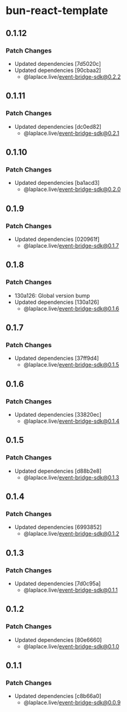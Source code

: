 # bun-react-template

## 0.1.12

### Patch Changes

- Updated dependencies [7d5020c]
- Updated dependencies [90cbaa2]
  - @laplace.live/event-bridge-sdk@0.2.2

## 0.1.11

### Patch Changes

- Updated dependencies [dc0ed82]
  - @laplace.live/event-bridge-sdk@0.2.1

## 0.1.10

### Patch Changes

- Updated dependencies [ba1acd3]
  - @laplace.live/event-bridge-sdk@0.2.0

## 0.1.9

### Patch Changes

- Updated dependencies [020961f]
  - @laplace.live/event-bridge-sdk@0.1.7

## 0.1.8

### Patch Changes

- 130a126: Global version bump
- Updated dependencies [130a126]
  - @laplace.live/event-bridge-sdk@0.1.6

## 0.1.7

### Patch Changes

- Updated dependencies [37ff9d4]
  - @laplace.live/event-bridge-sdk@0.1.5

## 0.1.6

### Patch Changes

- Updated dependencies [33820ec]
  - @laplace.live/event-bridge-sdk@0.1.4

## 0.1.5

### Patch Changes

- Updated dependencies [d88b2e8]
  - @laplace.live/event-bridge-sdk@0.1.3

## 0.1.4

### Patch Changes

- Updated dependencies [6993852]
  - @laplace.live/event-bridge-sdk@0.1.2

## 0.1.3

### Patch Changes

- Updated dependencies [7d0c95a]
  - @laplace.live/event-bridge-sdk@0.1.1

## 0.1.2

### Patch Changes

- Updated dependencies [80e6660]
  - @laplace.live/event-bridge-sdk@0.1.0

## 0.1.1

### Patch Changes

- Updated dependencies [c8b66a0]
  - @laplace.live/event-bridge-sdk@0.0.9
